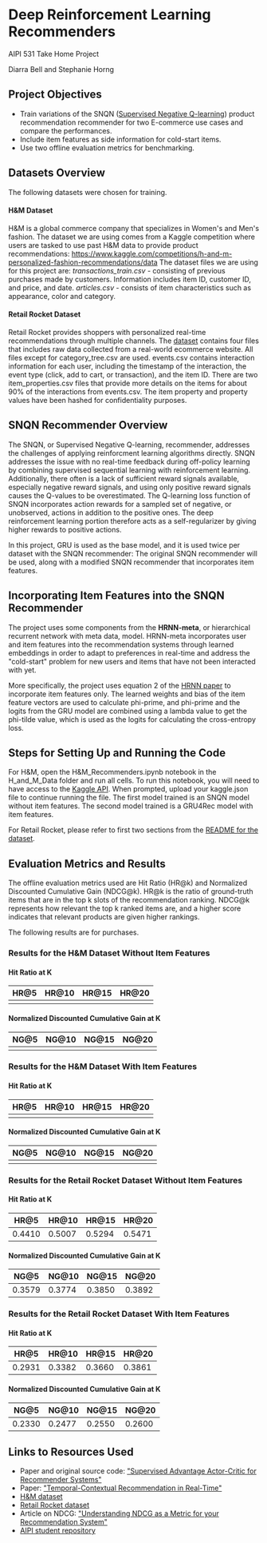 # Deep Reinforcement Learning Recommenders

AIPI 531 Take Home Project

Diarra Bell and Stephanie Horng

## Project Objectives
- Train variations of the SNQN ([Supervised Negative
Q-learning](https://arxiv.org/pdf/2111.03474.pdf])) product recommendation recommender for two E-commerce use cases and compare the performances.
- Include item features as side information for cold-start items.
- Use two offline evaluation metrics for benchmarking.

## Datasets Overview
The following datasets were chosen for training.
#### H&M Dataset
H&M is a global commerce company that specializes in Women's and Men's fashion. The dataset we are using comes from a Kaggle competition where users are tasked to use past H&M data to provide product recommendations: https://www.kaggle.com/competitions/h-and-m-personalized-fashion-recommendations/data 
The dataset files we are using for this project are: 
*transactions_train.csv* - consisting of previous purchases made by customers. Information includes item ID, customer ID, and price, and date.
*articles.csv* - consists of item characteristics such as appearance, color and category.
#### Retail Rocket Dataset
Retail Rocket provides shoppers with personalized real-time recommendations through multiple channels. The [dataset](https://www.kaggle.com/datasets/retailrocket/ecommerce-dataset) contains four files that includes raw data collected from a real-world ecommerce website. All files except for category_tree.csv are used. events.csv contains interaction information for each user, including the timestamp of the interaction, the event type (click, add to cart, or transaction), and the item ID. There are two item_properties.csv files that provide more details on the items for about 90% of the interactions from events.csv. The item property and property values have been hashed for confidentiality purposes.  

## SNQN Recommender Overview
The SNQN, or Supervised Negative Q-learning, recommender, addresses the challenges of applying reinforcment learning algorithms directly. SNQN addresses the issue with no real-time feedback during off-policy learning by combining supervised sequential learning with reinforcement learning. Additionally, there often is a lack of sufficient reward signals available, especially negative reward signals, and using only positive reward signals causes the Q-values to be overestimated. The Q-learning loss function of SNQN incorporates action rewards for a sampled set of negative, or unobserved, actions in addition to the positive ones. The deep reinforcement learning portion therefore acts as a self-regularizer by giving higher rewards to positive actions.

In this project, GRU is used as the base model, and it is used twice per dataset with the SNQN recommender: The original SNQN recommender will be used, along with a modified SNQN recommender that incorporates item features.

## Incorporating Item Features into the SNQN Recommender
The project uses some components from the **HRNN-meta**, or hierarchical recurrent network with meta data, model. HRNN-meta incorporates user and item features into the recommendation systems through learned embeddings in order to adapt to preferences in real-time and address the "cold-start" problem for new users and items that have not been interacted with yet. 

More specifically, the project uses equation 2 of the [HRNN paper](https://assets.amazon.science/96/71/d1f25754497681133c7aa2b7eb05/temporal-contextual-recommendation-in-real-time.pdf) to incorporate item features only. The learned weights and bias of the item feature vectors are used to calculate phi-prime, and phi-prime and the logits from the GRU model are combined using a lambda value to get the phi-tilde value, which is used as the logits for calculating the cross-entropy loss. 

## Steps for Setting Up and Running the Code
For H&M, open the H&M_Recommenders.ipynb notebook in the H_and_M_Data folder and run all cells. 
To run this notebook, you will need to have access to the [Kaggle API](https://github.com/Kaggle/kaggle-api).  When prompted, upload your kaggle.json file to continue running the file.
The first model trained is an SNQN model without item features.
The second model trained is a GRU4Rec model with item features.

For Retail Rocket, please refer to first two sections from the [README for the dataset](https://github.com/sfhorng/AIPI-531-Final-Project/tree/main/Retail_Rocket_Data).

## Evaluation Metrics and Results
The offline evaluation metrics used are Hit Ratio (HR@k) and Normalized Discounted Cumulative Gain (NDCG@k). HR@k is the ratio of ground-truth items that are in the top k slots of the recommendation ranking. NDCG@k represents how relevant the top k ranked items are, and a higher score indicates that relevant products are given higher rankings.

The following results are for purchases.
### Results for the H&M Dataset Without Item Features
#### Hit Ratio at K
|  HR@5 | HR@10 | HR@15 | HR@20 |
| --- | --- | --- | --- |
|     |     |     |     |

####  Normalized Discounted Cumulative Gain at K
|  NG@5 | NG@10 | NG@15 | NG@20 |
| --- | --- | --- | --- |
|     |     |     |     |

### Results for the H&M Dataset With Item Features
#### Hit Ratio at K
|  HR@5 | HR@10 | HR@15 | HR@20 |
| --- | --- | --- | --- |
|     |     |     |     |

####  Normalized Discounted Cumulative Gain at K
|  NG@5 | NG@10 | NG@15 | NG@20 |
| --- | --- | --- | --- |
|     |     |     |     |

### Results for the Retail Rocket Dataset Without Item Features
#### Hit Ratio at K
|  HR@5 | HR@10 | HR@15 | HR@20 |
| --- | --- | --- | --- |
|  0.4410 | 0.5007 | 0.5294 | 0.5471 |

####  Normalized Discounted Cumulative Gain at K
|  NG@5 | NG@10 | NG@15 | NG@20 |
| --- | --- | --- | --- |
| 0.3579| 0.3774| 0.3850| 0.3892 |

### Results for the Retail Rocket Dataset With Item Features
#### Hit Ratio at K
|  HR@5 | HR@10 | HR@15 | HR@20 |
| --- | --- | --- | --- |
| 0.2931 | 0.3382 | 0.3660 | 0.3861 |

####  Normalized Discounted Cumulative Gain at K
|  NG@5 | NG@10 | NG@15 | NG@20 |
| --- | --- | --- | --- |
| 0.2330 | 0.2477 | 0.2550 | 0.2600 |

## Links to Resources Used
- Paper and original source code: ["Supervised Advantage Actor-Critic for
Recommender Systems"](https://arxiv.org/pdf/2111.03474.pdf)
- Paper: ["Temporal-Contextual Recommendation in Real-Time"](https://assets.amazon.science/96/71/d1f25754497681133c7aa2b7eb05/temporal-contextual-recommendation-in-real-time.pdf)
- [H&M dataset](https://www.kaggle.com/competitions/h-and-m-personalized-fashion-recommendations/data)
- [Retail Rocket dataset](https://www.kaggle.com/datasets/retailrocket/ecommerce-dataset)
- Article on NDCG: ["Understanding NDCG as a Metric for your Recommendation System"](https://medium.com/@readsumant/understanding-ndcg-as-a-metric-for-your-recomendation-system-5cd012fb3397#:~:text=Normalized%20Discounted%20Cumulative%20Gain%20or,relevant%20products%20are%20ranked%20higher.)
- [AIPI student repository](https://github.com/architkaila/recommenders_aipi590)
